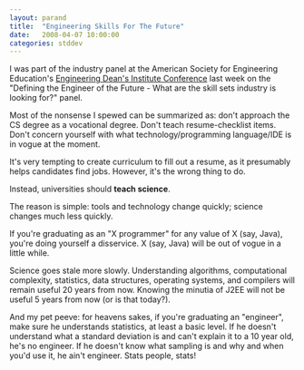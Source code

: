 ```yaml
---
layout: parand
title:  "Engineering Skills For The Future"
date:   2008-04-07 10:00:00
categories: stddev
---
```

I was part of the industry panel at the American Society for Engineering Education's [Engineering Dean's Institute Conference](/web/20101222034703/http://www.asee.org/conferences/edi/2008/Program.cfm) last week on the "Defining the Engineer of the Future - What are the skill sets industry is looking for?" panel.

Most of the nonsense I spewed can be summarized as: don't approach the CS degree as a vocational degree. Don't teach resume-checklist items. Don't concern yourself with what technology/programming language/IDE is in vogue at the moment.

It's very tempting to create curriculum to fill out a resume, as it presumably helps candidates find jobs. However, it's the wrong thing to do.

Instead, universities should **teach science**.

The reason is simple: tools and technology change quickly; science changes much less quickly.

If you're graduating as an "X programmer" for any value of X \(say, Java\), you're doing yourself a disservice. X \(say, Java\) will be out of vogue in a little while. 

Science goes stale more slowly. Understanding algorithms, computational complexity, statistics, data structures, operating systems, and compilers will remain useful 20 years from now. Knowing the minutia of J2EE will not be useful 5 years from now \(or is that today?\).

And my pet peeve: for heavens sakes, if you're graduating an "engineer", make sure he understands statistics, at least a basic level. If he doesn't understand what a standard deviation is and can't explain it to a 10 year old, he's no engineer. If he doesn't know what sampling is and why and when you'd use it, he ain't engineer. Stats people, stats\!
